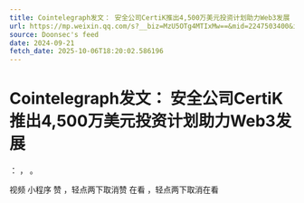 ```yaml
---
title: Cointelegraph发文： 安全公司CertiK推出4,500万美元投资计划助力Web3发展
url: https://mp.weixin.qq.com/s?__biz=MzU5OTg4MTIxMw==&mid=2247503400&idx=2&sn=01559a41f04e7a7459cf47119b3ccc7f
source: Doonsec's feed
date: 2024-09-21
fetch_date: 2025-10-06T18:20:02.586196
---
```


# Cointelegraph发文： 安全公司CertiK推出4,500万美元投资计划助力Web3发展

：
，
。

视频
小程序
赞
，轻点两下取消赞
在看
，轻点两下取消在看